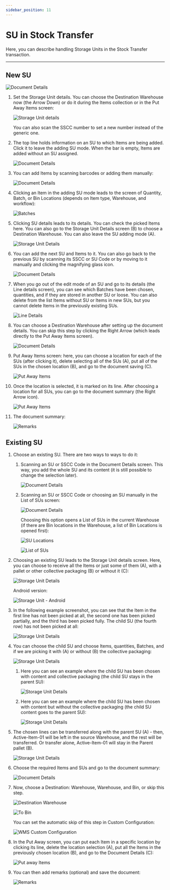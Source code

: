 ```yaml
---
sidebar_position: 11
---
```


# SU in Stock Transfer

Here, you can describe handling Storage Units in the Stock Transfer transaction.

---

## New SU

![Document Details](./media/new-su.webp)

1. Set the Storage Unit details. You can choose the Destination Warehouse now (the Arrow Down) or do it during the Items collection or in the Put Away Items screen:

    ![Storage Unit details](./media/new-su-put-away.webp)

    You can also scan the SSCC number to set a new number instead of the generic one.
2. The top line holds information on an SU to which Items are being added. Click it to leave the adding SU mode. When the bar is empty, Items are added without an SU assigned.

    ![Document Details](./media/scanning-sscc.webp)
3. You can add Items by scanning barcodes or adding them manually:

    ![Document Details](./media/su-document-details.webp)
4. Clicking an Item in the adding SU mode leads to the screen of Quantity, Batch, or Bin Locations (depends on Item type, Warehouse, and workflow):

    ![Batches](./media/su-batches.webp)
5. Clicking SU details leads to its details. You can check the picked Items here. You can also go to the Storage Unit Details screen (B) to choose a Destination Warehouse. You can also leave the SU adding mode (A).

    ![Storage Unit Details](./media/new-su-details.webp)
6. You can add the next SU and Items to it. You can also go back to the previous SU by scanning its SSCC or SU Code or by moving to it manually and clicking the magnifying glass icon.

    ![Document Details](./media/su-doc-details.webp)
7. When you go out of the edit mode of an SU and go to its details (the Line details screen), you can see which Batches have been chosen, quantities, and if they are stored in another SU or loose. You can also delete from the list Items without SU or Items in new SUs, but you cannot delete Items in the previously existing SUs.

    ![Line Details](./media/line-details.webp)
8. You can choose a Destination Warehouse after setting up the document details. You can skip this step by clicking the Right Arrow (which leads directly to the Put Away Items screen).

    ![Document Details](./media/doc-details-end.webp)
9. Put Away Items screen: here, you can choose a location for each of the SUs (after clicking it), delete selecting all of the SUs (A), put all of the SUs in the chosen location (B), and go to the document saving (C).

    ![Put Away Items](./media/put-away-items-end.webp)
10. Once the location is selected, it is marked on its line. After choosing a location for all SUs, you can go to the document summary (the Right Arrow icon).

    ![Put Away Items](./media/put-away-items-mark.webp)
11. The document summary:

    ![Remarks](./media/new-su-remarks.webp)

## Existing SU

1. Choose an existing SU. There are two ways to ways to do it:

    1. Scanning an SU or SSCC Code in the Document Details screen. This way, you add the whole SU and its content (it is still possible to change the selection later).

        ![Document Details](./media/stock-transfer-doc-det.webp)
    2. Scanning an SU or SSCC Code or choosing an SU manually in the List of SUs screen:

        ![Document Details](./media/stock-counting-sus.webp)

        Choosing this option opens a List of SUs in the current Warehouse (if there are Bin locations in the Warehouse, a list of Bin Locations is opened first):

        ![SU Locations](./media/su-locations.webp)

        ![List of SUs](./media/list-of-sus.webp)
2. Choosing an existing SU leads to the Storage Unit details screen. Here, you can choose to receive all the Items or just some of them (A), with a pallet or other collective packaging (B) or without it (C):

    ![Storage Unit Details](./media/storage-unit-details.webp)

    Android version:

    ![Storage Unit - Android](./media/storage-unit-details-android.webp)
3. In the following example screenshot, you can see that the Item in the first line has not been picked at all, the second one has been picked partially, and the third has been picked fully. The child SU (the fourth row) has not been picked at all:

    ![Storage Unit Details](./media/storage-details-picked.webp)
4. You can choose the child SU and choose Items, quantities, Batches, and if we are picking it with (A) or without (B) the collective packaging:

    ![Storage Unit Details](./media/child-su-details.webp)

    1. Here you can see an example where the child SU has been chosen with content and collective packaging (the child SU stays in the parent SU):

        ![Storage Unit Details](./media/child-su-details-2.webp)
    2. Here you can see an example where the child SU has been chosen with content but without the collective packaging (the child SU content goes to the parent SU):

        ![Storage Unit Details](./media/child-su-details-no-packaging.webp)
5. The chosen lines can be transferred along with the parent SU (A) - then, Active-Item-01 will be left in the source Warehouse, and the rest will be transferred. Or transfer alone, Active-Item-01 will stay in the Parent pallet (B).

    ![Storage Unit Details](./media/su-details-transfer.webp)
6. Choose the required Items and SUs and go to the document summary:

    ![Document Details](./media/su-document-summary.webp)
7. Now, choose a Destination: Warehouse, Warehouse, and Bin, or skip this step.

    ![Destination Warehouse](./media/su-destination-warehouse.webp)

    ![To Bin](./media/su-destination-bin.webp)

    You can set the automatic skip of this step in Custom Configuration:

    ![WMS Custom Configuration](./media/su-config.webp)
8. In the Put Away screen, you can put each Item in a specific location by clicking its line, delete the location selection (A), put all the Items in the previously chosen location (B), and go to the Document Details (C):

    ![Put away Items](./media/put-away-items.webp)
9. You can then add remarks (optional) and save the document:

    ![Remarks](./media/su-remarks.webp)
